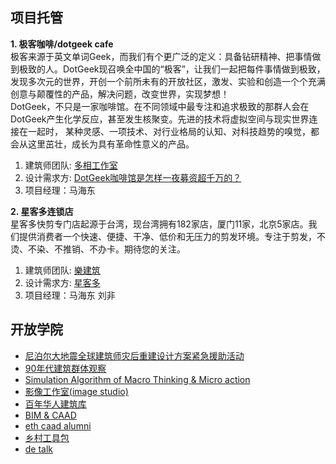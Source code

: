 
## 项目托管 

**1. 极客咖啡/dotgeek cafe**  
极客来源于英文单词Geek，而我们有个更广泛的定义：具备钻研精神、把事情做到极致的人。DotGeek现召唤全中国的“极客”，让我们一起把每件事情做到极致，发现多次元的世界，开创一个前所未有的开放社区，激发、实验和创造一个个充满创意与颠覆性的产品，解决问题，改变世界，实现梦想！  
DotGeek，不只是一家咖啡馆。在不同领域中最专注和追求极致的那群人会在DotGeek产生化学反应，甚至发生核聚变。先进的技术将虚拟空间与现实世界连接在一起时， 某种灵感、一项技术、对行业格局的认知、对科技趋势的嗅觉，都会从这里茁壮，成长为具有革命性意义的产品。  

1. 建筑师团队: [多相工作室](http://www.ikuku.cn/person/renwu-duoxianggongzuoshi-hehuoren)  
2. 设计需求方: [DotGeek咖啡馆是怎样一夜募资超千万的？](http://tech2ipo.com/71250) 
3. 项目经理：马海东   

**2. 星客多连锁店**  
星客多快剪专门店起源于台湾，现台湾拥有182家店，厦门11家，北京5家店。我们提供消费者一个快速、便捷、干净、低价和无压力的剪发环境。专注于剪发，不烫、不染、不推销、不办卡。期待您的关注。  
1. 建筑师团队: [樂建筑](http://www.ikuku.cn/user/6727)   
2. 设计需求方: [星客多](http://www.weibo.com/5610907492/CiSTcnqhv)  
3. 项目经理：马海东 刘非    


## 开放学院 

* [尼泊尔大地震全球建筑师灾后重建设计方案紧急援助活动](cases/GARS-NEPAL.md)
* [90年代建筑群体观察](cases/90s.md)
* [Simulation Algorithm of Macro Thinking & Micro action](https://github.com/caadxyz/Macro-Thinking-Micro-action)
* [影像工作室(image studio)](cases/imagestudio.md)
* [百年华人建筑库](cases/100.md)
* [BIM & CAAD](https://github.com/caadxyz/bim)
* [eth caad alumni](cases/ethcaad.md)
* [乡村工具包](cases/vallage.md)
* [de talk](cases/detalk.md)  



